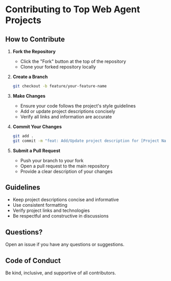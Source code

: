 # Contributing to Top Web Agent Projects

## How to Contribute

1. **Fork the Repository**
   - Click the "Fork" button at the top of the repository
   - Clone your forked repository locally

2. **Create a Branch**
   ```bash
   git checkout -b feature/your-feature-name
   ```

3. **Make Changes**
   - Ensure your code follows the project's style guidelines
   - Add or update project descriptions concisely
   - Verify all links and information are accurate

4. **Commit Your Changes**
   ```bash
   git add .
   git commit -m "feat: Add/Update project description for [Project Name]"
   ```

5. **Submit a Pull Request**
   - Push your branch to your fork
   - Open a pull request to the main repository
   - Provide a clear description of your changes

## Guidelines

- Keep project descriptions concise and informative
- Use consistent formatting
- Verify project links and technologies
- Be respectful and constructive in discussions

## Questions?

Open an issue if you have any questions or suggestions.

## Code of Conduct

Be kind, inclusive, and supportive of all contributors.
